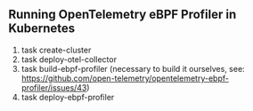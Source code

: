 ## Running OpenTelemetry eBPF Profiler in Kubernetes

1. task create-cluster
2. task deploy-otel-collector
3. task build-ebpf-profiler (necessary to build it ourselves, see: https://github.com/open-telemetry/opentelemetry-ebpf-profiler/issues/43)
4. task deploy-ebpf-profiler
